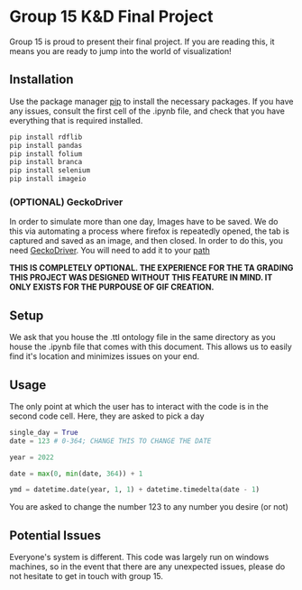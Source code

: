 # Group 15 K&D Final Project

Group 15 is proud to present their final project. If you are reading this, it means you are ready to jump into the world of visualization!
## Installation

Use the package manager [pip](https://pip.pypa.io/en/stable/) to install the necessary packages. If you have any issues, consult the first cell of the .ipynb file, and check that you have everything that is required installed.

```bash
pip install rdflib
pip install pandas
pip install folium
pip install branca
pip install selenium
pip install imageio
```

### (OPTIONAL) GeckoDriver
In order to simulate more than one day, Images have to be saved. We do this via automating a process where firefox is repeatedly opened, the tab is captured and saved as an image, and then closed. In order to do this, you need [GeckoDriver](https://github.com/mozilla/geckodriver/releases). You will need to add it to your [path](https://www.softwaretestinghelp.com/geckodriver-selenium-tutorial/#:~:text=Click%20on%20the%20Environment%20Variables,Click%20on%20the%20Edit%20button.&text=Paste%20the%20path%20to%20the%20GeckoDriver%20file.)

**THIS IS COMPLETELY OPTIONAL. THE EXPERIENCE FOR THE TA GRADING THIS PROJECT WAS DESIGNED WITHOUT THIS FEATURE IN MIND. IT ONLY EXISTS FOR THE PURPOUSE OF GIF CREATION.**

## Setup
We ask that you house the .ttl ontology file in the same directory as you house the .ipynb file that comes with this document. This allows us to easily find it's location and minimizes issues on your end.

## Usage
The only point at which the user has to interact with the code is in the second code cell. Here, they are asked to pick a day

```python
single_day = True
date = 123 # 0-364; CHANGE THIS TO CHANGE THE DATE

year = 2022

date = max(0, min(date, 364)) + 1

ymd = datetime.date(year, 1, 1) + datetime.timedelta(date - 1)
```
You are asked to change the number 123 to any number you desire (or not)

## Potential Issues
Everyone's system is different. This code was largely run on windows machines, so in the event that there are any unexpected issues, please do not hesitate to get in touch with group 15.

